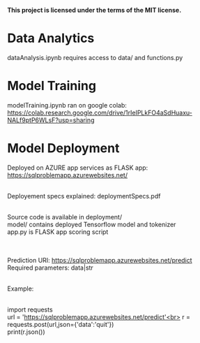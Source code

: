 
**This project is licensed under the terms of the MIT license.**

# Data Analytics #

dataAnalysis.ipynb requires access to data/ and functions.py

# Model Training #

modelTraining.ipynb ran on google colab: <br>
https://colab.research.google.com/drive/1rIeIPLkFO4aSdHuaxu-NALf9ptP6WLsF?usp=sharing

# Model Deployment #

Deployed on AZURE app services as FLASK app:<br>
https://sqlproblemapp.azurewebsites.net/<br><br>

Deployement specs explained: deploymentSpecs.pdf<br><br>

Source code is available in deployment/ <br>
model/ contains deployed Tensorflow model and tokenizer<br>
app.py is FLASK app scoring script<br><br><br>

Prediction URI: https://sqlproblemapp.azurewebsites.net/predict<br>
Required parameters: data|str<br><br>

Example:<br><br>

import requests<br>
url = 'https://sqlproblemapp.azurewebsites.net/predict'<br>
r = requests.post(url,json={'data':'quit'})<br>
print(r.json())<br>







